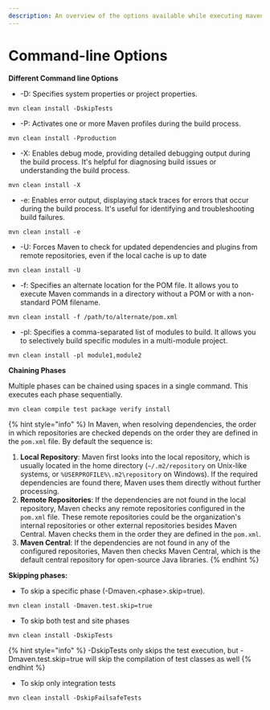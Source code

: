 ```yaml
---
description: An overview of the options available while executing maven commands.
---
```


# Command-line Options

**Different Command line Options**

* \-D: Specifies system properties or project properties.&#x20;

`mvn clean install -DskipTests`

* \-P: Activates one or more Maven profiles during the build process.&#x20;

`mvn clean install -Pproduction`

* \-X: Enables debug mode, providing detailed debugging output during the build process. It's helpful for diagnosing build issues or understanding the build process.&#x20;

`mvn clean install -X`

* \-e: Enables error output, displaying stack traces for errors that occur during the build process. It's useful for identifying and troubleshooting build failures.&#x20;

`mvn clean install -e`

* \-U: Forces Maven to check for updated dependencies and plugins from remote repositories, even if the local cache is up to date&#x20;

`mvn clean install -U`

* \-f: Specifies an alternate location for the POM file. It allows you to execute Maven commands in a directory without a POM or with a non-standard POM filename.&#x20;

`mvn clean install -f /path/to/alternate/pom.xml`

* \-pl: Specifies a comma-separated list of modules to build. It allows you to selectively build specific modules in a multi-module project.

`mvn clean install -pl module1,module2`



**Chaining Phases**

Multiple phases can be chained using spaces in a single command. This executes each phase sequentially.

`mvn clean compile test package verify install`&#x20;



{% hint style="info" %}
In Maven, when resolving dependencies, the order in which repositories are checked depends on the order they are defined in the `pom.xml` file. By default the sequence is:

1. **Local Repository**: Maven first looks into the local repository, which is usually located in the home directory (`~/.m2/repository` on Unix-like systems, or `%USERPROFILE%\.m2\repository` on Windows). If the required dependencies are found there, Maven uses them directly without further processing.
2. **Remote Repositories**: If the dependencies are not found in the local repository, Maven checks any remote repositories configured in the `pom.xml` file. These remote repositories could be the organization's internal repositories or other external repositories besides Maven Central. Maven checks them in the order they are defined in the `pom.xml`.
3. **Maven Central**: If the dependencies are not found in any of the configured repositories, Maven then checks Maven Central, which is the default central repository for open-source Java libraries.
{% endhint %}



**Skipping phases:**

* To skip a specific phase (-Dmaven.\<phase>.skip=true).&#x20;

`mvn clean install -Dmaven.test.skip=true`

* To skip both test and site phases&#x20;

`mvn clean install -DskipTests`

{% hint style="info" %}
\-DskipTests only skips the test execution, but -Dmaven.test.skip=true will skip the compilation of test classes as well
{% endhint %}

* To skip only integration tests

`mvn clean install -DskipFailsafeTests`





